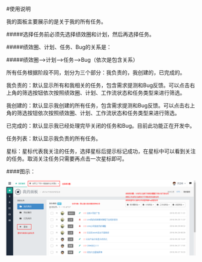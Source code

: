#使用说明

我的面板主要展示的是关于我的所有任务。

#####选择任务前必须先选择绩效圈和计划，然后再选择任务。

#####绩效圈、计划、任务、Bug的关系是：

#####绩效圈-->计划-->任务-->Bug（依次是包含关系）

所有任务根据阶段不同，划分为三个部分：我负责的，我创建的，已完成的。

我负责的：默认显示所有和我相关的任务，包含需求提测和Bug反馈。可以点击右上角的筛选按钮依次按照绩效圈、计划、工作流状态和任务类型来进行筛选。

我创建的：默认显示我创建的所有任务，包含需求提测和Bug反馈。可以点击右上角的筛选按钮依次按照绩效圈、计划、工作流状态和任务类型来进行筛选。

已完成的：默认显示我已经处理完毕关闭的任务和Bug。目前此功能正在开发中。

任务列表：默认显示我负责的所有任务。

星标：星标代表我关注的任务，选择星标后提示标记成功，在星标中可以看到关注的任务。取消关注任务只需要再点击一次星标即可。


####图示：

![mydesk](https://github.com/Ivantester/cits_help/blob/master/picture/wydesk.png?raw=true)